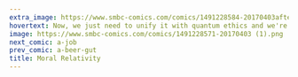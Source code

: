 ```yaml
---
extra_image: https://www.smbc-comics.com/comics/1491228584-20170403after.png
hovertext: Now, we just need to unify it with quantum ethics and we're good to go.
image: https://www.smbc-comics.com/comics/1491228571-20170403 (1).png
next_comic: a-job
prev_comic: a-beer-gut
title: Moral Relativity
---
```



